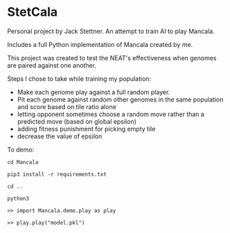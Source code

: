 # StetCala
Personal project by Jack Stettner. An attempt to train AI to play Mancala.

Includes a full Python implementation of Mancala created by me.

This project was created to test the NEAT's effectiveness when genomes are paired against one another.

Steps I chose to take while training my population:
- Make each genome play against a full random player.
- Pit each genome against random other genomes in the same population and score based on tile ratio alone
- letting opponent sometimes choose a random move rather than a predicted move (based on global epsilon)
- adding fitness punishment for picking empty tile
- decrease the value of epsilon

To demo:

`cd Mancala`

`pip3 install -r requirements.txt`

`cd ..`

`python3`

`>> import Mancala.demo.play as play`

`>> play.play("model.pkl")`
